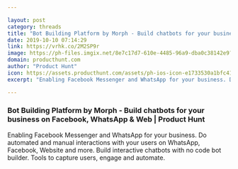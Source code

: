 ```yaml
---

layout: post
category: threads
title: "Bot Building Platform by Morph - Build chatbots for your business on Facebook, WhatsApp &amp; Web"
date: 2019-10-10 07:14:29
link: https://vrhk.co/2M2SP9r
image: https://ph-files.imgix.net/8e7c17d7-610e-4485-96a9-dba0c38142e9?auto=format&fit=crop&h=512&w=1024
domain: producthunt.com
author: "Product Hunt"
icon: https://assets.producthunt.com/assets/ph-ios-icon-e1733530a1bfc41080db8161823f1ef262cdbbc933800c0a2a706f70eb9c277a.png
excerpt: "Enabling Facebook Messenger and WhatsApp for your business. Do automated and manual interactions with your users on WhatsApp, Facebook, Website and more. Build interactive chatbots with no code bot builder. Tools to capture users, engage and automate."

---
```


### Bot Building Platform by Morph - Build chatbots for your business on Facebook, WhatsApp &amp; Web | Product Hunt

Enabling Facebook Messenger and WhatsApp for your business. Do automated and manual interactions with your users on WhatsApp, Facebook, Website and more. Build interactive chatbots with no code bot builder. Tools to capture users, engage and automate.